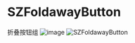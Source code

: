 # SZFoldawayButton
折叠按钮组
![image](https://github.com/ButBueatiful/dotvim/raw/master/screenshots/vim-screenshot.jpg)
![SZFoldawayButton](http://code.cocoachina.com/uploads/attachments/20160525/131156/02fccf90d25cb4bb6e54a328e8dcc2ff.gif) 

